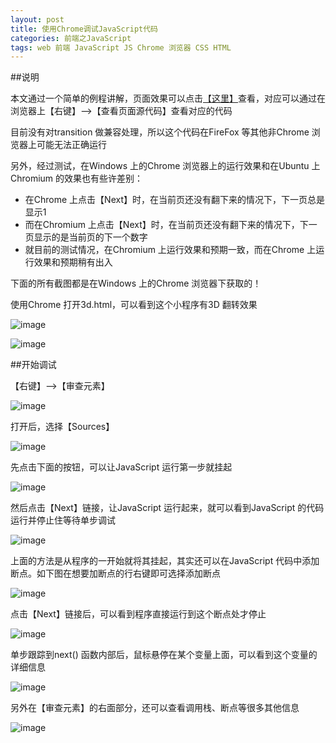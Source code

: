 ```yaml
---
layout: post
title: 使用Chrome调试JavaScript代码
categories: 前端之JavaScript 
tags: web 前端 JavaScript JS Chrome 浏览器 CSS HTML
---
```


##说明

本文通过一个简单的例程讲解，页面效果可以点击[【这里】](../download/20160919/3d.html)查看，对应可以通过在浏览器上【右键】-->【查看页面源代码】查看对应的代码

目前没有对transition 做兼容处理，所以这个代码在FireFox 等其他非Chrome 浏览器上可能无法正确运行

另外，经过测试，在Windows 上的Chrome 浏览器上的运行效果和在Ubuntu 上Chromium 的效果也有些许差别：

* 在Chrome 上点击【Next】时，在当前页还没有翻下来的情况下，下一页总是显示1
* 而在Chromium 上点击【Next】时，在当前页还没有翻下来的情况下，下一页显示的是当前页的下一个数字
* 就目前的测试情况，在Chromium 上运行效果和预期一致，而在Chrome 上运行效果和预期稍有出入

下面的所有截图都是在Windows 上的Chrome 浏览器下获取的！

使用Chrome 打开3d.html，可以看到这个小程序有3D 翻转效果

![image](../media/image/2016-09-19/01.png)

![image](../media/image/2016-09-19/02.png)

##开始调试

【右键】-->【审查元素】

![image](../media/image/2016-09-19/03.png)

打开后，选择【Sources】

![image](../media/image/2016-09-19/04.png)

先点击下面的按钮，可以让JavaScript 运行第一步就挂起

![image](../media/image/2016-09-19/05.png)

然后点击【Next】链接，让JavaScript 运行起来，就可以看到JavaScript 的代码运行并停止住等待单步调试

![image](../media/image/2016-09-19/06.png)

上面的方法是从程序的一开始就将其挂起，其实还可以在JavaScript 代码中添加断点。如下图在想要加断点的行右键即可选择添加断点

![image](../media/image/2016-09-19/07.png)

点击【Next】链接后，可以看到程序直接运行到这个断点处才停止

![image](../media/image/2016-09-19/08.png)

单步跟踪到next() 函数内部后，鼠标悬停在某个变量上面，可以看到这个变量的详细信息

![image](../media/image/2016-09-19/09.png)

另外在【审查元素】的右面部分，还可以查看调用栈、断点等很多其他信息

![image](../media/image/2016-09-19/10.png)
